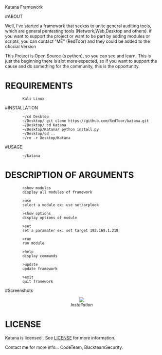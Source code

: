 Katana Framework

#ABOUT

Well, I've started a framework that seekss to unite general auditing tools,
which are general pentesting tools (Network,Web,Desktop and others). if you
want to support the project or want to be part by adding modules or scripts,
you can contact "ME" (RedToor) and they could be added to the oficcial Version

This Project is Open Source (s python), so you can see and learn.
This is just the beginning there is alot more expected, so if you want to support
the cause and do something for the community, this is the opportunity.

# REQUIREMENTS
```
        Kali Linux
```

#INSTALLATION

```
        ~/cd Desktop
        ~/Desktop/ git clone https://github.com/RedToor/katana.git
        ~/Desktop/ cd Katana
        ~/Desktop/Katana/ python install.py
        ~/Desktop/cd ..
        ~/rm -r Desktop/Katana
```

#USAGE

```
        ~/katana
```

# DESCRIPTION OF ARGUMENTS

```
        >show modules
        display all modules of framework
        
        >use 
        select a module ex: use net/arplook
        
        >show options
        display options of module
        
        >set 
        set a paramater ex: set target 192.168.1.218
        
        >run 
        run module
        
        >help
        display commands
        
        >update
        update framework
        
        >exit
        quit framework
```

#Screenshots

<p align="center"><img src="https://lh3.googleusercontent.com/-QCwmt8iCHbA/VWnrMU2-agI/AAAAAAAAAGc/sam_yeyIH6Q/w1040-h859-no/Screenshot%2Bfrom%2B2015-05-30%2B11_28_07.png" /><br /><i>Installation</i></p>

# LICENSE
Katana is licensed . See [LICENSE](LICENSE) for more information.

Contact me for more info...
CodeTeam, BlackteamSecurity.

